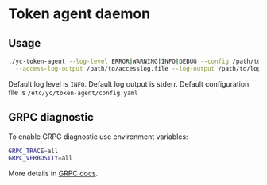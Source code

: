 # Token agent daemon

## Usage

```bash
./yc-token-agent --log-level ERROR|WARNING|INFO|DEBUG --config /path/to/config.file \
  --access-log-output /path/to/accesslog.file --log-output /path/to/log.file
```

Default log level is `INFO`.
Default log output is stderr.
Default configuration file is `/etc/yc/token-agent/config.yaml`

## GRPC diagnostic

To enable GRPC diagnostic use environment variables:

```bash
GRPC_TRACE=all
GRPC_VERBOSITY=all
```

More details in [GRPC docs](https://github.com/grpc/grpc/blob/master/doc/environment_variables.md).
